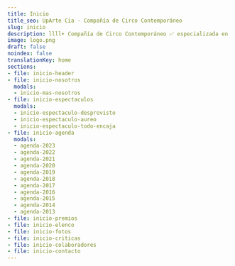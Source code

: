 ```yaml
---
title: Inicio
title_seo: UpArte Cia - Compañía de Circo Contemporáneo
slug: inicio
description: llll➤ Compañía de Circo Contemporáneo ✅ especializada en portes acrobáticos, banquinas, torres, saltos al vacío.
image: logo.png
draft: false
noindex: false
translationKey: home
sections:
- file: inicio-header
- file: inicio-nosotros
  modals:
  - inicio-mas-nosotros
- file: inicio-espectaculos
  modals:
  - inicio-espectaculo-desprovisto
  - inicio-espectaculo-aureo
  - inicio-espectaculo-todo-encaja
- file: inicio-agenda
  modals:
  - agenda-2023
  - agenda-2022
  - agenda-2021
  - agenda-2020
  - agenda-2019
  - agenda-2018
  - agenda-2017
  - agenda-2016
  - agenda-2015
  - agenda-2014
  - agenda-2013
- file: inicio-premios
- file: inicio-elenco
- file: inicio-fotos
- file: inicio-criticas
- file: inicio-colaboradores
- file: inicio-contacto
---
```

